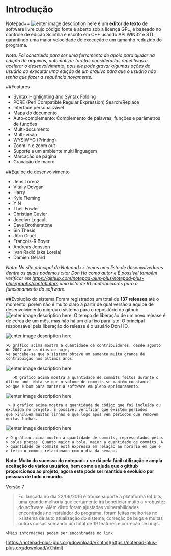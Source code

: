 Introdução
==========

 Notepad++ ![enter image description here](http://i1-win.softpedia-static.com/screenshots/icon-60/Notepad-plus-plus.png) é um **editor de texto** de software livre cujo código fonte é aberto sob a licença GPL, é baseado no controle de edição Scintilla e escrito em C++ usando API WIN32 e STL, garantindo uma maior velocidade de execução e um tamanho reduzido do programa.

*Nota: Foi construído para ser uma ferramenta de apoio para ajudar na edição de arquivos, automatizar tarefas consideradas repetitivas e acelerar o desenvolvimento, pois ele pode gravar algumas ações do usuário ao executar uma edição de um arquivo para que o usuário não tenha que fazer a sequência novamente.*

##Features
* Syntax Highlighting and Syntax Folding
* PCRE (Perl Compatible Regular Expression) Search/Replace
* Interface personalizável
* Mapa do documento
* Auto-complemento: Complemento de palavras, funções e  parâmetros de funções
* Multi-documento
* Multi-visão
* WYSIWYG (Printing)
* Zoom in e zoom out
* Suporte a um ambiente multi linguagem
* Marcação de página
* Gravação de macro

##Equipe de desenvolvimento
* Jens Lorenz
* Vitaliy Dovgan
* Harry
* Kyle Fleming
* Y N
* Thell Fowler
* Christian Cuvier
* Jocelyn Legault
* Dave Brotherstone
* Sin Thesis
* Jörn Gruël
* François-R Boyer
* Andreas Jonsson
* Ivan Radić (aka Loreia)
* Damien Gérard

*Nota: No site principal do Notepad++ temos uma lista de desenvolvedores dentre os quais podemos citar Don Ho como autor e
É possível também verificar em https://github.com/notepad-plus-plus/notepad-plus-plus/graphs/contributors uma lista de 91 contribuidores para o funcionamento do software.*

##Evolução do sistema 
Foram registrados um total de **137 releases** até o momento, porém não é muito claro a partir de qual versão a equipe de desenvolvimento migrou o sistema para o repositório do github ![enter image description here](http://sciactive.com/pnotify/includes/github-icon.png). O tempo de liberação de um novo release é de cerca de um mês, mas não há um dia fixo para isto. O principal responsável pela liberação do release é o usuário Don HO.


![enter image description here](https://lh3.googleusercontent.com/-PxYFiXTf9ew/WAA92WBXC9I/AAAAAAAADV8/CvS15dYEVeQ2kRtoi-Ntqgp4VAW-tGMxgCLcB/s0/Screenshot_1.png "Screenshot_1.png")

    >O gráfico acima mostra a quantidade de contribuidores, desde agosto de 2007 até os dias de hoje, 
    >e percebe-se que o sistema obteve um aumento muito grande de contribuição nos últimos anos.



 ![enter image description here](https://lh3.googleusercontent.com/-7_YeV0YPENk/WAA-L6CIuzI/AAAAAAAADWE/zS4Y7LPrbFkKLM8mZI82NdIpYGct7_2cwCLcB/s0/Screenshot_2.png "Screenshot_2.png") 
 
       >O gráfico acima mostra a quantidade de commits feitos durante o último ano. Nota-se que o volume de commits se mantém constante        >o que é bom para manter a software em pleno aprimoramento.
 
 ![enter image description here](https://lh3.googleusercontent.com/-5s84BM0lNRA/WAA-bhjgr7I/AAAAAAAADWM/DamV9Uhhy_4-GL8BtWMXBdbhGJzcn82dwCLcB/s0/Screenshot_3.png "Screenshot_3.png")
 
     > O gráfico acima mostra a quantidade de código que foi incluída ou excluída no projeto. É possível verificar que existem períodos      que >incluem muitas linhas e que logo após vêm períodos que removem muitas linhas.

![enter image description here](https://lh3.googleusercontent.com/-Oh3VPB_ALiA/WAA-sUI06zI/AAAAAAAADWU/pjQv0_ZFlJAMnEvE3nBYDveb91-m3SZTQCLcB/s0/Screenshot_4.png "Screenshot_4.png")

    > O gráfico acima mostra a quantidade de commits, representados pelas
    > bolas pretas. Quanto maior a bola, maior a quantidade de commits. A
    > quantidade de commits está expressa em relação ao horário em que é
    > feito o commit relacionado com o dia da semana.

 
**Nota: Muito do sucesso do notepad++ se dá pela fácil utilização e ampla aceitação de vários usuários, bem como a ajuda que o github proporcionou ao projeto, agora este pode ser mantido e evoluído por pessoas de todo o mundo.**


Versão 7
 >Foi lançada no dia 22/09/2016 e trouxe suporte a plataforma 64 bits, uma grande melhoria que certamente irá beneficiar muito a >robustez do software. Além disto foram ajustadas vulnerabilidades encontradas no instalador do programa, foram feitas melhorias no >sistema de auto atualização do sistema, correção de bugs e muitas outras coisas somando um total de 19 features e correção de bugs. 
    
    >Mais informações podem ser encontradas no link

[https://notepad-plus-plus.org/download/v7.html](https://notepad-plus-plus.org/download/v7.html)

